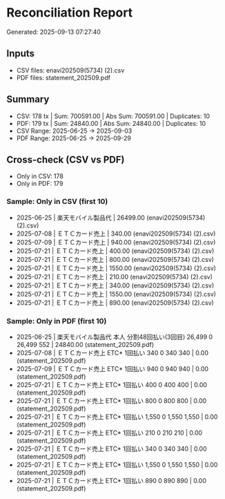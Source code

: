 # Reconciliation Report

Generated: 2025-09-13 07:27:40

## Inputs
- CSV files: enavi202509(5734) (2).csv
- PDF files: statement_202509.pdf

## Summary
- CSV: 178 tx | Sum: 700591.00 | Abs Sum: 700591.00 | Duplicates: 10
- PDF: 179 tx | Sum: 24840.00 | Abs Sum: 24840.00 | Duplicates: 10
- CSV Range: 2025-06-25 → 2025-09-03
- PDF Range: 2025-06-25 → 2025-09-29

## Cross-check (CSV vs PDF)
- Only in CSV: 178
- Only in PDF: 179

### Sample: Only in CSV (first 10)
- 2025-06-25 | 楽天モバイル製品代 | 26499.00 (enavi202509(5734) (2).csv)
- 2025-07-08 | ＥＴＣカード売上 | 340.00 (enavi202509(5734) (2).csv)
- 2025-07-09 | ＥＴＣカード売上 | 940.00 (enavi202509(5734) (2).csv)
- 2025-07-21 | ＥＴＣカード売上 | 400.00 (enavi202509(5734) (2).csv)
- 2025-07-21 | ＥＴＣカード売上 | 800.00 (enavi202509(5734) (2).csv)
- 2025-07-21 | ＥＴＣカード売上 | 1550.00 (enavi202509(5734) (2).csv)
- 2025-07-21 | ＥＴＣカード売上 | 210.00 (enavi202509(5734) (2).csv)
- 2025-07-21 | ＥＴＣカード売上 | 340.00 (enavi202509(5734) (2).csv)
- 2025-07-21 | ＥＴＣカード売上 | 1550.00 (enavi202509(5734) (2).csv)
- 2025-07-21 | ＥＴＣカード売上 | 890.00 (enavi202509(5734) (2).csv)

### Sample: Only in PDF (first 10)
- 2025-06-25 | 楽天モバイル製品代 本人 分割48回払い(3回目) 26,499 0 26,499 552 | 24840.00 (statement_202509.pdf)
- 2025-07-08 | ＥＴＣカード売上 ETC* 1回払い 340 0 340 340 | 0.00 (statement_202509.pdf)
- 2025-07-09 | ＥＴＣカード売上 ETC* 1回払い 940 0 940 940 | 0.00 (statement_202509.pdf)
- 2025-07-21 | ＥＴＣカード売上 ETC* 1回払い 400 0 400 400 | 0.00 (statement_202509.pdf)
- 2025-07-21 | ＥＴＣカード売上 ETC* 1回払い 800 0 800 800 | 0.00 (statement_202509.pdf)
- 2025-07-21 | ＥＴＣカード売上 ETC* 1回払い 1,550 0 1,550 1,550 | 0.00 (statement_202509.pdf)
- 2025-07-21 | ＥＴＣカード売上 ETC* 1回払い 210 0 210 210 | 0.00 (statement_202509.pdf)
- 2025-07-21 | ＥＴＣカード売上 ETC* 1回払い 340 0 340 340 | 0.00 (statement_202509.pdf)
- 2025-07-21 | ＥＴＣカード売上 ETC* 1回払い 1,550 0 1,550 1,550 | 0.00 (statement_202509.pdf)
- 2025-07-21 | ＥＴＣカード売上 ETC* 1回払い 890 0 890 890 | 0.00 (statement_202509.pdf)

